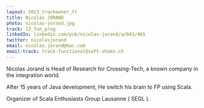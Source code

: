 ```yaml
---
layout: 2013_trackowner_fr
title: Nicolas JORAND
photo: nicolas-jorand.jpg
track: 13_fun_prog
linkedIn: linkedin.com/pub/nicolas-jorand/a/b03/465
twitter: nicolasjorand
email: nicolas.jorand@mac.com
email-track: track-functional@soft-shake.ch
---
```


Nicolas Jorand is Head of Research for Crossing-Tech, a known company in the integration world.

After 15 years of Java development, He switch his brain to FP using Scala.

Organizer of Scala Enthusiasts Group Lausanne ( SEGL ).